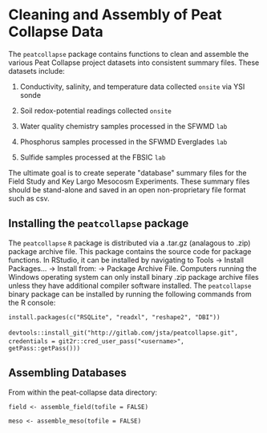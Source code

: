 # Cleaning and Assembly of Peat Collapse Data

The `peatcollapse` package contains functions to clean and assemble the various Peat Collapse project datasets into consistent summary files. These datasets include:

1. Conductivity, salinity, and temperature data collected `onsite` via YSI sonde 

2. Soil redox-potential readings collected `onsite`

3. Water quality chemistry samples processed in the SFWMD `lab`

4. Phosphorus samples processed in the SFWMD Everglades `lab`

5. Sulfide samples processed at the FBSIC `lab`

The ultimate goal is to create seperate "database" summary files for the Field Study and Key Largo Mesocosm Experiments. These summary files should be stand-alone and saved in an open non-proprietary file format such as csv. 


## Installing the `peatcollapse` package

The `peatcollapse` `R` package is distributed via a .tar.gz (analagous to .zip) package archive file. This package contains the source code for package functions. In RStudio, it can be installed by navigating to Tools -> Install Packages... -> Install from: -> Package Archive File. Computers running the Windows operating system can only install binary .zip package archive files unless they have additional compiler software installed. The `peatcollapse` binary package can be installed by running the following commands from the R console:

```{r eval=FALSE}
install.packages(c("RSQLite", "readxl", "reshape2", "DBI"))
```

`devtools::install_git("http://gitlab.com/jsta/peatcollapse.git",`
`  credentials = git2r::cred_user_pass("<username>",`             `  getPass::getPass()))`

## Assembling Databases

From within the peat-collapse data directory:

```{r eval=FALSE}
field <- assemble_field(tofile = FALSE)

meso <- assemble_meso(tofile = FALSE)
```
